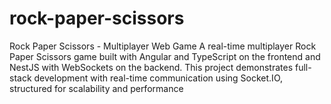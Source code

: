 # rock-paper-scissors
Rock Paper Scissors - Multiplayer Web Game  A real-time multiplayer Rock Paper Scissors game built with Angular and TypeScript on the frontend and NestJS with WebSockets on the backend. This project demonstrates full-stack development with real-time communication using Socket.IO, structured for scalability and performance
